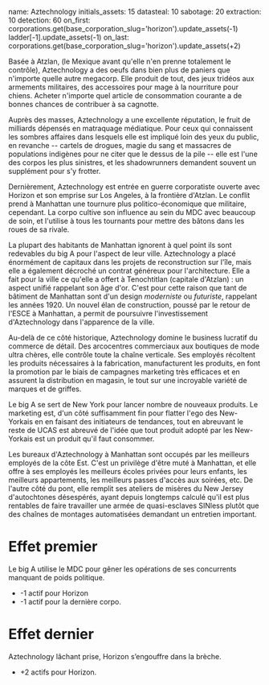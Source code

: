 name: Aztechnology
initials_assets: 15
datasteal: 10
sabotage: 20
extraction: 10
detection: 60
on_first:
    corporations.get(base_corporation_slug='horizon').update_assets(-1)
    ladder[-1].update_assets(-1)
on_last:
    corporations.get(base_corporation_slug='horizon').update_assets(+2)

Basée à Atzlan, (le Mexique avant qu'elle n'en prenne totalement le contrôle), Aztechnology a des oeufs dans bien plus de paniers que n'importe quelle autre megacorp. Elle produit de tout, des jeux tridéos aux armements militaires, des accessoires pour mage à la nourriture pour chiens. Acheter n'importe quel article de consommation courante a de bonnes chances de contribuer à sa  cagnotte. 

Auprès des masses, Aztechnology a une excellente réputation, le fruit de milliards dépensés en matraquage médiatique. Pour ceux qui connaissent les sombres affaires dans lesquels elle est impliqué loin des yeux du public, en revanche -- cartels de drogues, magie du sang et massacres de populations indigènes pour ne citer que le dessus de la pile -- elle est l'une des corpos les plus sinistres, et les shadowrunners demandent souvent un supplément pour s'y frotter.

Dernièrement, Aztechnology est entrée en guerre corporatiste ouverte avec Horizon et son emprise sur Los Angeles, à la frontière d'Atzlan. Le conflit prend à Manhattan une tournure plus politico-économique que militaire, cependant. La corpo cultive son influence au sein du MDC avec beaucoup de soin, et l'utilise à tous les tournants pour mettre des bâtons dans les roues de sa rivale.

La plupart des habitants de Manhattan  ignorent à quel point ils sont redevables du big A pour l'aspect  de leur ville. Aztechnology a placé énormément de capitaux dans les projets de reconstruction sur l'île, mais elle a également décroché un contrat généreux pour l'architecture. Elle a fait pour la ville ce qu'elle a offert à Tenochtitlan (capitale d'Atzlan) : un aspect unifié rappelant son âge d'or. C'est pour cette raison que tant de bâtiment de Manhattan sont d'un design *moderniste* ou *futuriste*, rappelant les années 1920. Un nouvel élan de construction, poussé par le retour de l'ESCE à Manhattan, a permit de poursuivre l'investissement d'Aztechnology dans l'apparence de la ville. 

Au-delà de ce côté historique, Aztechnology domine le business lucratif du commerce de détail. Des arcocentres commerciaux aux boutiques de mode ultra chères, elle contrôle toute la chaîne verticale. Ses employés récoltent les produits nécessaires à la fabrication, manufacturent les produits, en font la promotion par le biais de campagnes marketing très efficaces et en assurent la distribution en magasin, le tout sur une incroyable variété de marques et de griffes.

Le big A se sert de New York pour lancer nombre de nouveaux produits. Le marketing est, d'un côté suffisamment fin pour flatter l'ego des New-Yorkais en en faisant des initiateurs de tendances, tout en abreuvant le reste de UCAS est abreuvé de l'idée que tout produit adopté par les New-Yorkais  est un produit qu'il faut consommer.

Les bureaux d'Aztechnology à Manhattan sont occupés par les meilleurs employés de la côte Est. C'est un privilège d'être muté à Manhattan, et elle offre à ses employés les meilleurs écoles privées pour leurs enfants, les meilleurs appartements, les meilleurs passes d'accès aux soirées, etc. De l'autre côté du pont, elle remplit ses ateliers de misères du New Jersey d'autochtones désespérés, ayant depuis longtemps calculé qu'il est plus rentables de faire travailler une armée de quasi-esclaves SINless plutôt que des chaînes de montages automatisées demandant un entretien important.

# Effet  premier 

Le big A utilise le MDC pour gêner les opérations de ses concurrents manquant de poids politique.

* -1 actif pour Horizon 
* -1 actif pour la dernière corpo.

# Effet dernier

Aztechnology lâchant prise, Horizon s’engouffre dans la brèche.

* +2 actifs pour Horizon.
